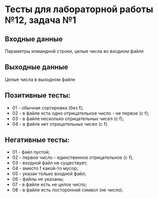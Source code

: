 # Тесты для лабораторной работы №12, задача №1

## Входные данные
Параметры командной строки, целые числа во входном файле

## Выходные данные
Целые числа в выходном файле

## Позитивные тесты:
- 01 - обычная сортировка (без f);
- 02 - в файле есть одно отрицательное число - не первое (с f);
- 03 - в файле несколько отрицательных чисел (с f);
- 04 - в файле нет отрицательных чисел (с f).

## Негативные тесты:
- 01 - файл пустой;
- 02 - первое число - единственное отрицательное (с f);
- 03 - входной файл не существует;
- 04 - вместо f какой-то мусор;
- 05 - указан только входной файл;
- 06 - файлы не указаны;
- 07 - в файле есть не целое число;
- 08 - в файле есть посторонний символ (не число).
